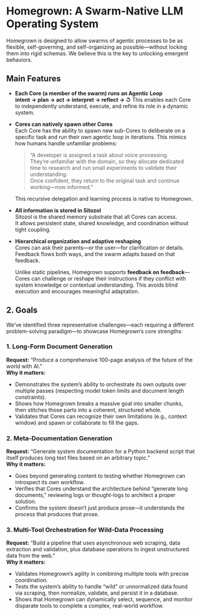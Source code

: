# **Homegrown: A Swarm-Native LLM Operating System**

Homegrown is designed to allow swarms of agentic processes to be as flexible, self-governing, and self-organizing as possible—without locking them into rigid schemas. We believe this is the key to unlocking emergent behaviors.



## Main Features

* **Each Core (a member of the swarm) runs an Agentic Loop**  
  **intent → plan → act → interpret → reflect → ↺** 
  This enables each Core to independently understand, execute, and refine its role in a dynamic system.

* **Cores can natively spawn other Cores**  
  Each Core has the ability to spawn new sub-Cores to deliberate on a specific task and run their own agentic loop in iterations. This mimics how humans handle unfamiliar problems:

     > “A developer is assigned a task about voice processing.  
    > They’re unfamiliar with the domain, so they allocate dedicated time to research and run small experiments to validate their understanding.  
    > Once confident, they return to the original task and continue working—now informed.”

   This recursive delegation and learning process is native to Homegrown.


* **All information is stored in Sitozol**  
  Sitozol is the shared memory substrate that all Cores can access.  
  It allows persistent state, shared knowledge, and coordination without tight coupling.


* **Hierarchical organization and adaptive reshaping**  
   Cores can ask their parents—or the user—for clarification or details.  
   Feedback flows both ways, and the swarm adapts based on that feedback.

   Unlike static pipelines, Homegrown supports **feedback on feedback**—Cores can challenge or reshape their instructions if they conflict with system knowledge or contextual understanding. This avoids blind execution and encourages meaningful adaptation.



## 2. Goals

We’ve identified three representative challenges—each requiring a different problem-solving paradigm—to showcase Homegrown’s core strengths:



### 1. **Long-Form Document Generation**  
**Request:** “Produce a comprehensive 100-page analysis of the future of the world with AI.”  
**Why it matters:**
- Demonstrates the system’s ability to orchestrate its own outputs over multiple passes (respecting model token limits and document length constraints).
- Shows how Homegrown breaks a massive goal into smaller chunks, then stitches those parts into a coherent, structured whole.
- Validates that Cores can recognize their own limitations (e.g., context window) and spawn or collaborate to fill the gaps.



### 2. **Meta-Documentation Generation**  
**Request:** “Generate system documentation for a Python backend script that itself produces long text files based on an arbitrary topic.”  
**Why it matters:**
- Goes beyond generating content to testing whether Homegrown can introspect its own workflow.
- Verifies that Cores understand the architecture behind “generate long documents,” reviewing logs or thought-logs to architect a proper solution.
- Confirms the system doesn’t just produce prose—it understands the process that produces that prose.



### 3. **Multi-Tool Orchestration for Wild-Data Processing**  
**Request:** “Build a pipeline that uses asynchronous web scraping, data extraction and validation, plus database operations to ingest unstructured data from the web.”  
**Why it matters:**
- Validates Homegrown’s agility in combining multiple tools with precise coordination.
- Tests the system’s ability to handle “wild” or unnormalized data found via scraping, then normalize, validate, and persist it in a database.
- Shows that Homegrown can dynamically select, sequence, and monitor disparate tools to complete a complex, real-world workflow.


